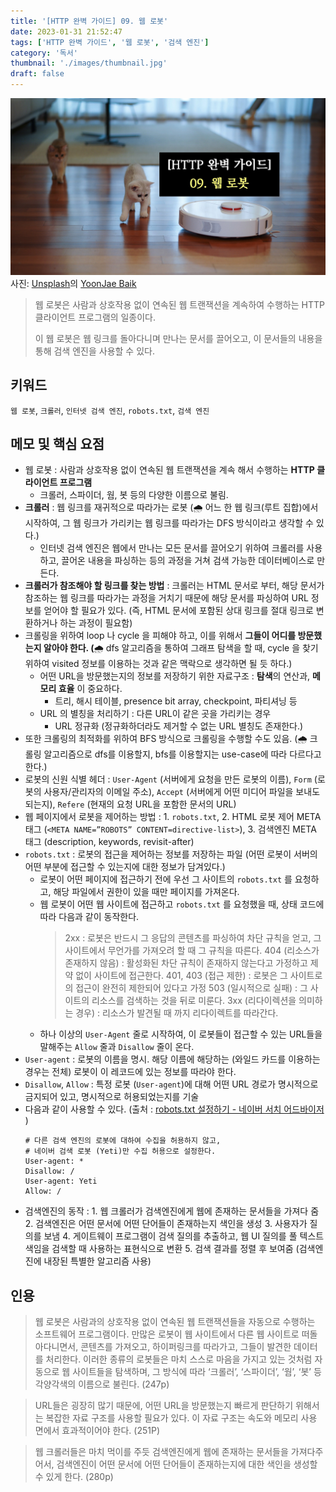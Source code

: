 ```yaml
---
title: '[HTTP 완벽 가이드] 09. 웹 로봇'
date: 2023-01-31 21:52:47
tags: ['HTTP 완벽 가이드', '웹 로봇', '검색 엔진']
category: '독서'
thumbnail: './images/thumbnail.jpg'
draft: false
---
```


<div class="unsplash-wrapper">
<img class="unsplash-thumbnail-image" alt="thumbnail" src="./images/thumbnail.jpg" />
<div class="unsplash-author">
사진: <a href="https://unsplash.com/ko/%EC%82%AC%EC%A7%84/p7MsAMLSbbU?utm_source=unsplash&utm_medium=referral&utm_content=creditCopyText">Unsplash</a>의 <a href="https://unsplash.com/ja/@houston100?utm_source=unsplash&utm_medium=referral&utm_content=creditCopyText">YoonJae Baik</a>
</div>
</div>

> 웹 로봇은 사람과 상호작용 없이 연속된 웹 트랜잭션을 계속하여 수행하는 HTTP 클라이언트 프로그램의 일종이다.
>
> 이 웹 로봇은 웹 링크를 돌아다니며 만나는 문서를 끌어오고, 이 문서들의 내용을 통해 검색 엔진을 사용할 수 있다.

## 키워드

`웹 로봇`, `크롤러`, `인터넷 검색 엔진`, `robots.txt`, `검색 엔진`

## 메모 및 핵심 요점

- 웹 로봇 : 사람과 상호작용 없이 연속된 웹 트랜잭션을 계속 해서 수행하는 **HTTP 클라이언트 프로그램**
  - 크롤러, 스파이더, 웜, 봇 등의 다양한 이름으로 불림.
- **크롤러** : 웹 링크를 재귀적으로 따라가는 로봇 (🌧️ 어느 한 웹 링크(루트 집합)에서 시작하여, 그 웹 링크가 가리키는 웹 링크를 따라가는 DFS 방식이라고 생각할 수 있다.)
  - 인터넷 검색 엔진은 웹에서 만나는 모든 문서를 끌어오기 위하여 크롤러를 사용하고, 끌어온 내용을 파싱하는 등의 과정을 거쳐 검색 가능한 데이터베이스로 만든다.
- **크롤러가 참조해야 할 링크를 찾는 방법** : 크롤러는 HTML 문서로 부터, 해당 문서가 참조하는 웹 링크를 따라가는 과정을 거치기 때문에 해당 문서를 파싱하여 URL 정보를 얻어야 할 필요가 있다. (즉, HTML 문서에 포함된 상대 링크를 절대 링크로 변환하거나 하는 과정이 필요함)
- 크롤링을 위하여 loop 나 cycle 을 피해야 하고, 이를 위해서 **그들이 어디를 방문했는지 알아야 한다. (**🌧️ dfs 알고리즘을 통하여 그래프 탐색을 할 때, cycle 을 찾기 위하여 visited 정보를 이용하는 것과 같은 맥락으로 생각하면 될 듯 하다.)
  - 어떤 URL을 방문했는지의 정보를 저장하기 위한 자료구조 : **탐색**의 연산과, **메모리 효율** 이 중요하다.
    - 트리, 해시 테이블, presence bit array, checkpoint, 파티셔닝 등
  - URL 의 별칭을 처리하기 : 다른 URL이 같은 곳을 가리키는 경우
    - URL 정규화 (정규화하더라도 제거할 수 없는 URL 별칭도 존재한다.)
- 또한 크롤링의 최적화를 위하여 BFS 방식으로 크롤링을 수행할 수도 있음. (🌧️ 크롤링 알고리즘으로 dfs를 이용할지, bfs를 이용할지는 use-case에 따라 다르다고 한다.)
- 로봇의 신원 식별 헤더 : `User-Agent` (서버에게 요청을 만든 로봇의 이름), `Form` (로봇의 사용자/관리자의 이메일 주소), `Accept` (서버에게 어떤 미디어 파일을 보내도 되는지), `Refere` (현재의 요청 URL을 포함한 문서의 URL)
- 웹 페이지에서 로봇을 제어하는 방법 : 1. `robots.txt`, 2. HTML 로봇 제어 META 태그 (`<META NAME=”ROBOTS” CONTENT=directive-list>`), 3. 검색엔진 META 태그 (description, keywords, revisit-after)
- `robots.txt` : 로봇의 접근을 제어하는 정보를 저장하는 파일 (어떤 로봇이 서버의 어떤 부분에 접근할 수 있는지에 대한 정보가 담겨있다.)
  - 로봇이 어떤 페이지에 접근하기 전에 우선 그 사이트의 `robots.txt` 를 요청하고, 해당 파일에서 권한이 있을 때만 페이지를 가져온다.
  - 웹 로봇이 어떤 웹 사이트에 접근하고 `robots.txt` 를 요청했을 때, 상태 코드에 따라 다음과 같이 동작한다.
    > 2xx : 로봇은 반드시 그 응답의 콘텐츠를 파싱하여 차단 규칙을 얻고, 그 사이트에서 무언가를 가져오려 할 때 그 규칙을 따른다.
    > 404 (리소스가 존재하지 않음) : 활성화된 차단 규칙이 존재하지 않는다고 가정하고 제약 없이 사이트에 접근한다.
    > 401, 403 (접근 제한) : 로봇은 그 사이트로의 접근이 완전히 제한되어 있다고 가정
    > 503 (일시적으로 실패) : 그 사이트의 리소스를 검색하는 것을 뒤로 미룬다.
    > 3xx (리다이렉션을 의미하는 경우) : 리소스가 발견될 때 까지 리다이렉트를 따라간다.
  - 하나 이상의 `User-Agent` 줄로 시작하여, 이 로봇들이 접근할 수 있는 URL들을 말해주는 `Allow` 줄과 `Disallow` 줄이 온다.
- `User-agent` : 로봇의 이름을 명시. 해당 이름에 해당하는 (와일드 카드를 이용하는 경우는 전체) 로봇이 이 레코드에 있는 정보를 따라야 한다.
- `Disallow`, `Allow` : 특정 로봇 (`User-agent`)에 대해 어떤 URL 경로가 명시적으로 금지되어 있고, 명시적으로 허용되었는지를 기술
- 다음과 같이 사용할 수 있다. (출처 : [robots.txt 설정하기 - 네이버 서치 어드바이저](https://searchadvisor.naver.com/guide/seo-basic-robots) )
  ```
  # 다른 검색 엔진의 로봇에 대하여 수집을 허용하지 않고,
  # 네이버 검색 로봇 (Yeti)만 수집 허용으로 설정한다.
  User-agent: *
  Disallow: /
  User-agent: Yeti
  Allow: /
  ```
- 검색엔진의 동작 : 1. 웹 크롤러가 검색엔진에게 웹에 존재하는 문서들을 가져다 줌 2. 검색엔진은 어떤 문서에 어떤 단어들이 존재하는지 색인을 생성 3. 사용자가 질의를 보냄 4. 게이트웨이 프로그램이 검색 질의를 추출하고, 웹 UI 질의를 풀 텍스트 색임을 검색할 때 사용하는 표현식으로 변환 5. 검색 결과를 정렬 후 보여줌 (검색엔진에 내장된 특별한 알고리즘 사용)

## 인용

> 웹 로봇은 사람과의 상호작용 없이 연속된 웹 트랜잭션들을 자동으로 수행하는 소프트웨어 프로그램이다. 만많은 로봇이 웹 사이트에서 다른 웹 사이트로 떠돌아다니면서, 콘텐츠를 가져오고, 하이퍼링크를 따라가고, 그들이 발견한 데이터를 처리한다. 이러한 종류의 로봇들은 마치 스스로 마음을 가지고 있는 것처럼 자동으로 웹 사이트들을 탐색하며, 그 방식에 따라 ‘크롤러’, ‘스파이더’, ‘웜’, ‘봇’ 등 각양각색의 이름으로 불린다. (247p)

> URL들은 굉장히 많기 때문에, 어떤 URL을 방문했는지 빠르게 판단하기 위해서는 복잡한 자료 구조를 사용할 필요가 있다. 이 자료 구조는 속도와 메모리 사용 면에서 효과적이어야 한다. (251P)

> 웹 크롤러들은 마치 먹이를 주듯 검색엔진에게 웹에 존재하는 문서들을 가져다주어서, 검색엔진이 어떤 문서에 어떤 단어들이 존재하는지에 대한 색인을 생성할 수 있게 한다. (280p)
